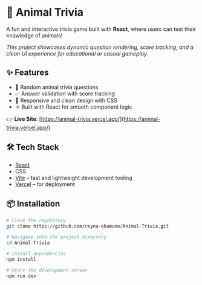 # 🐾 Animal Trivia

A fun and interactive trivia game built with **React**, where users can test their knowledge of animals!

_This project showcases dynamic question rendering, score tracking, and a clean UI experience for educational or casual gameplay._

## ✨ Features

- 🧠 Random animal trivia questions  
- ✅ Answer validation with score tracking  
- 🎨 Responsive and clean design with CSS
- ⚛️ Built with React for smooth component logic  

👉 **Live Site**: [https://animal-trivia.vercel.app/](https://animal-trivia.vercel.app/) 

## 🛠️ Tech Stack

- [React](https://reactjs.org/)
- CSS
- [Vite](https://vitejs.dev/) – fast and lightweight development tooling
- [Vercel](https://vercel.com/) – for deployment

## 📦 Installation

```bash
# Clone the repository
git clone https://github.com/reyna-okamune/Animal-Trivia.git

# Navigate into the project directory
cd Animal-Trivia

# Install dependencies
npm install

# Start the development server
npm run dev
